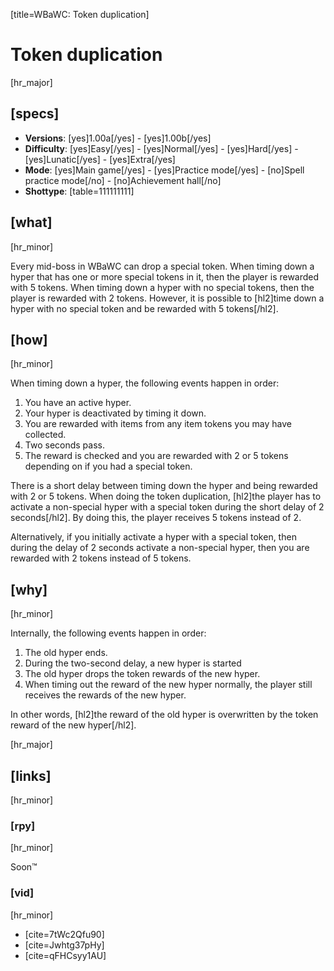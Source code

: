 [title=WBaWC: Token duplication]
# Token duplication
[hr_major]
## [specs]

* **Versions**: [yes]1.00a[/yes] - [yes]1.00b[/yes]
* **Difficulty**: [yes]Easy[/yes] - [yes]Normal[/yes] - [yes]Hard[/yes] - [yes]Lunatic[/yes] - [yes]Extra[/yes]
* **Mode**: [yes]Main game[/yes] - [yes]Practice mode[/yes] - [no]Spell practice mode[/no] - [no]Achievement hall[/no]
* **Shottype**: [table=111111111]

## [what]
[hr_minor]

Every mid-boss in WBaWC can drop a special token. When timing down a hyper that has one or more special tokens in it, then the player is rewarded with 5 tokens. When timing down a hyper with no special tokens, then the player is rewarded with 2 tokens. However, it is possible to [hl2]time down a hyper with no special token and be rewarded with 5 tokens[/hl2].


## [how]
[hr_minor]

When timing down a hyper, the following events happen in order:
1. You have an active hyper.
2. Your hyper is deactivated by timing it down.
3. You are rewarded with items from any item tokens you may have collected.
4. Two seconds pass.
5. The reward is checked and you are rewarded with 2 or 5 tokens depending on if you had a special token.

There is a short delay between timing down the hyper and being rewarded with 2 or 5 tokens. When doing the token duplication, [hl2]the player has to activate a non-special hyper with a special token during the short delay of 2 seconds[/hl2]. By doing this, the player receives 5 tokens instead of 2. 

Alternatively, if you initially activate a hyper with a special token, then during the delay of 2 seconds activate a non-special hyper, then you are rewarded with 2 tokens instead of 5 tokens.

## [why]
[hr_minor]

Internally, the following events happen in order:
1. The old hyper ends.
2. During the two-second delay, a new hyper is started
3. The old hyper drops the token rewards of the new hyper.
4. When timing out the reward of the new hyper normally, the player still receives the rewards of the new hyper.

In other words, [hl2]the reward of the old hyper is overwritten by the token reward of the new hyper[/hl2]. 

[hr_major]
## [links]
[hr_minor]
### [rpy]
[hr_minor]

Soon:tm:

### [vid]
[hr_minor]

+ [cite=7tWc2Qfu90]
+ [cite=Jwhtg37pHy]
+ [cite=qFHCsyy1AU]

